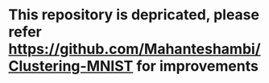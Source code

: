 # This repository is depricated, please refer https://github.com/Mahanteshambi/Clustering-MNIST for improvements
